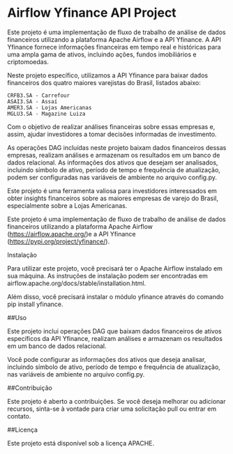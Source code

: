 # Airflow Yfinance API Project

Este projeto é uma implementação de fluxo de trabalho de análise de dados financeiros utilizando a plataforma Apache Airflow e a API Yfinance. A API Yfinance fornece informações financeiras em tempo real e históricas para uma ampla gama de ativos, incluindo ações, fundos imobiliários e criptomoedas.

Neste projeto específico, utilizamos a API Yfinance para baixar dados financeiros dos quatro maiores varejistas do Brasil, listados abaixo:

    CRFB3.SA - Carrefour
    ASAI3.SA - Assaí
    AMER3.SA - Lojas Americanas
    MGLU3.SA - Magazine Luiza

Com o objetivo de realizar análises financeiras sobre essas empresas e, assim, ajudar investidores a tomar decisões informadas de investimento.

As operações DAG incluídas neste projeto baixam dados financeiros dessas empresas, realizam análises e armazenam os resultados em um banco de dados relacional. As informações dos ativos que desejam ser analisados, incluindo símbolo de ativo, período de tempo e frequência de atualização, podem ser configuradas nas variáveis de ambiente no arquivo config.py.

Este projeto é uma ferramenta valiosa para investidores interessados em obter insights financeiros sobre as maiores empresas de varejo do Brasil, especialmente sobre a Lojas Americanas.

Este projeto é uma implementação de fluxo de trabalho de análise de dados financeiros utilizando a plataforma Apache Airflow (https://airflow.apache.org/)e a API Yfinance (https://pypi.org/project/yfinance/).

Instalação

Para utilizar este projeto, você precisará ter o Apache Airflow instalado em sua máquina. As instruções de instalação podem ser encontradas em airflow.apache.org/docs/stable/installation.html.

Além disso, você precisará instalar o módulo yfinance através do comando pip install yfinance.

##Uso

Este projeto inclui operações DAG que baixam dados financeiros de ativos específicos da API Yfinance, realizam análises e armazenam os resultados em um banco de dados relacional.

Você pode configurar as informações dos ativos que deseja analisar, incluindo símbolo de ativo, período de tempo e frequência de atualização, nas variáveis de ambiente no arquivo config.py.

##Contribuição

Este projeto é aberto a contribuições. Se você deseja melhorar ou adicionar recursos, sinta-se à vontade para criar uma solicitação pull ou entrar em contato.

##Licença

Este projeto está disponível sob a licença APACHE.
